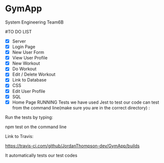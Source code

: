 # GymApp
 System Engineering Team6B

#TO DO LIST
- [x] Server
- [x] Login Page
- [x] New User Form
- [x] View User Profile
- [x] New Workout
- [x] Do Workout
- [x] Edit / Delete Workout
- [x] Link to Database
- [x] CSS
- [x] Edit User Profile
- [x] SQL  
- [x] Home Page
RUNNING Tests
we have used Jest to test our code
 can test  from the command line(make sure you are in the correct directory) :

Run the tests by typing:

npm test on the command line

Link to Travis:

https://travis-ci.com/github/JordanThompson-dev/GymApp/builds

It automatically tests our test codes
